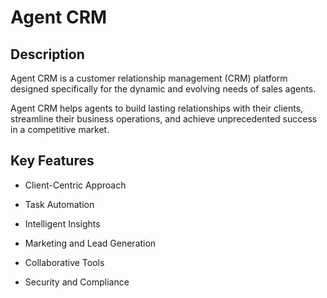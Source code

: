 # Agent CRM

## Description

Agent CRM is a customer relationship management (CRM) platform designed specifically for the dynamic and
evolving needs of sales agents. 

Agent CRM helps agents to build lasting relationships with their clients, streamline their business operations, and achieve
unprecedented success in a competitive market.

## Key Features

- Client-Centric Approach

- Task Automation

- Intelligent Insights

- Marketing and Lead Generation

- Collaborative Tools

- Security and Compliance